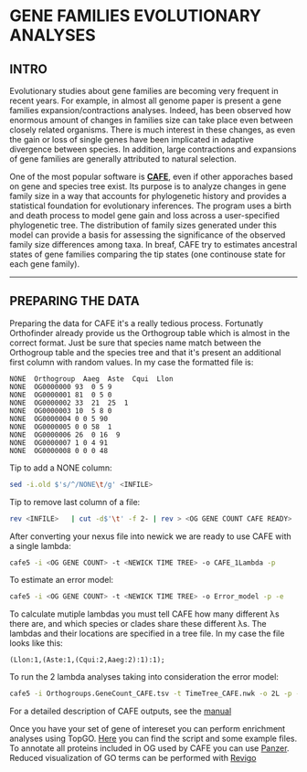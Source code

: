 # GENE FAMILIES EVOLUTIONARY ANALYSES

## INTRO

Evolutionary studies about gene families are becoming very frequent in recent years. For example, in almost all genome paper is present a gene families expansion/contractions analyses. Indeed, has been observed how enormous amount of changes in families size can take place even between closely related organisms. There is much interest in these changes, as even the gain or loss of single genes have been implicated in adaptive divergence between species. In addition, large contractions and expansions of gene families are generally attributed to natural selection.

One of the most popular software is **[CAFE](https://academic.oup.com/bioinformatics/article/22/10/1269/237347)**, even if other apporaches based on gene and species tree exist. Its purpose is to analyze changes in gene family size in a way that accounts for phylogenetic history and provides a statistical foundation for evolutionary inferences. The program uses a birth and death process to model gene gain and loss across a user-specified phylogenetic tree. The distribution of family sizes generated under this model can provide a basis for assessing the significance of the observed family size differences among taxa. In breaf, CAFE try to estimates ancestral states of gene families comparing the tip states (one continouse state for each gene family).

---

## PREPARING THE DATA

Preparing the data for CAFE it's a really tedious process. Fortunatly Orthofinder already provide us the Orthogroup table which is almost in the correct format. Just be sure that species name match between the Orthogroup table and the species tree and that it's present an additional first column with random values. In my case the formatted file is:

```text
NONE  Orthogroup  Aaeg  Aste  Cqui  Llon
NONE  OG0000000 93  0 5 9
NONE  OG0000001 81  0 5 0
NONE  OG0000002 33  21  25  1
NONE  OG0000003 10  5 8 0
NONE  OG0000004 0 0 5 90
NONE  OG0000005 0 0 58  1
NONE  OG0000006 26  0 16  9
NONE  OG0000007 1 0 4 91
NONE  OG0000008 0 0 0 48 
```

Tip to add a NONE column:

```bash
sed -i.old $'s/^/NONE\t/g' <INFILE> 
```

Tip to remove last column of a file:

```bash
rev <INFILE>   | cut -d$'\t' -f 2- | rev > <OG GENE COUNT CAFE READY> 
```

After converting your nexus file into newick we are ready to use CAFE with a single lambda:

```bash
cafe5 -i <OG GENE COUNT> -t <NEWICK TIME TREE> -o CAFE_1Lambda -p
```

To estimate an error model:

```bash
cafe5 -i <OG GENE COUNT> -t <NEWICK TIME TREE> -o Error_model -p -e
```

To calculate mutiple lambdas you must tell CAFE how many different λs there are, and which species or clades share these different λs. The lambdas and their locations are specified in a tree file. In my case the file looks like this:

```text
(Llon:1,(Aste:1,(Cqui:2,Aaeg:2):1):1);
```

To run the 2 lambda analyses taking into consideration the error model:

```bash
cafe5 -i Orthogroups.GeneCount_CAFE.tsv -t TimeTree_CAFE.nwk -o 2L -p -y TimeTree_CAFE_2l.nwk -eError_model/Base_error_model.txt
```

For a detailed description of CAFE outputs, see the [manual](https://github.com/hahnlab/CAFE5)

Once you have your set of gene of intereset you can perform enrichment analyses using TopGO. [Here](https://github.com/jacopoM28/CompOmics_Tutorship/tree/main/2023/9_GeneFamilies_Evolution) you can find the script and some example files. To annotate all proteins included in OG used by CAFE you can use [Panzer](http://ekhidna2.biocenter.helsinki.fi/sanspanz/). Reduced visualization of GO terms can be performed with [Revigo](http://revigo.irb.hr/)
